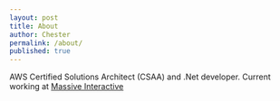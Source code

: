```yaml
---
layout: post
title: About
author: Chester
permalink: /about/
published: true
---
```


AWS Certified Solutions Architect (CSAA) and .Net developer. Current working at [Massive Interactive](http://massive.co)
